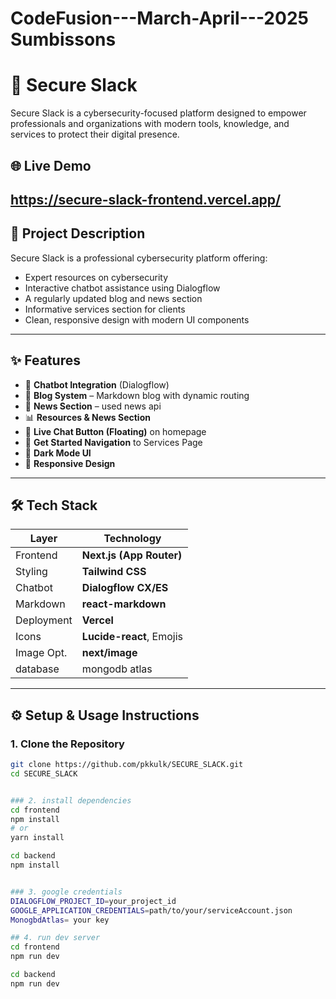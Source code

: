 # CodeFusion---March-April---2025 Sumbissons
# 🚀 Secure Slack

Secure Slack is a cybersecurity-focused platform designed to empower professionals and organizations with modern tools, knowledge, and services to protect their digital presence.

## 🌐 Live Demo
https://secure-slack-frontend.vercel.app/
---

## 📌 Project Description

Secure Slack is a professional cybersecurity platform offering:
- Expert resources on cybersecurity
- Interactive chatbot assistance using Dialogflow
- A regularly updated blog and news section
- Informative services section for clients
- Clean, responsive design with modern UI components

---

## ✨ Features

- 🔐 **Chatbot Integration** (Dialogflow)
- 📰 **Blog System** – Markdown blog with dynamic routing
- 🧠 **News Section** – used news api 
- 📊 **Resources & News Section**
- 💬 **Live Chat Button (Floating)** on homepage
- 🚀 **Get Started Navigation** to Services Page
- 🌙 **Dark Mode UI**
- 📱 **Responsive Design**

---

## 🛠️ Tech Stack

| Layer       | Technology                 |
|-------------|-----------------------------|
| Frontend    | **Next.js (App Router)**    |
| Styling     | **Tailwind CSS**            |
| Chatbot     | **Dialogflow CX/ES**        |
| Markdown    | **react-markdown**          |
| Deployment  | **Vercel**   |
| Icons       | **Lucide-react**, Emojis    |
| Image Opt.  | **next/image**              |
| database    |  mongodb atlas               |
---

## ⚙️ Setup & Usage Instructions

### 1. Clone the Repository

```bash
git clone https://github.com/pkkulk/SECURE_SLACK.git
cd SECURE_SLACK


### 2. install dependencies
cd frontend
npm install
# or
yarn install

cd backend 
npm install


### 3. google credentials
DIALOGFLOW_PROJECT_ID=your_project_id
GOOGLE_APPLICATION_CREDENTIALS=path/to/your/serviceAccount.json
MonogbdAtlas= your key

## 4. run dev server 
cd frontend 
npm run dev

cd backend 
npm run dev
